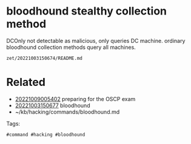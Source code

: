 # bloodhound stealthy collection method
DCOnly
not detectable as malicious, only queries DC machine.
ordinary bloodhound collection methods query all machines.

` zet/20221003150674/README.md `

# Related

- [20221009005402](/zet/20221009005402/README.md) preparing for the OSCP exam
- [20221003150677](/zet/20221003150677/README.md) bloodhound
- ~/kb/hacking/commands/bloodhound.md

Tags:

    #command #hacking #bloodhound 
